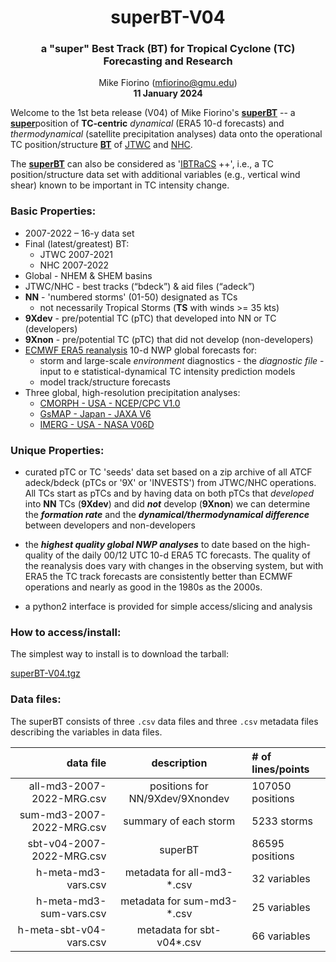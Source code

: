 <div align="center">

<h1>superBT-V04</h1>
<h3>a "super" Best Track (BT) for Tropical Cyclone (TC) Forecasting and Research</h3>

Mike Fiorino (mfiorino@gmu.edu)</br>
<b> 11 January 2024 </b>
</div>

Welcome to the 1st beta release (V04) of Mike Fiorino's <ins><b>superBT</ins></b> -- a <ins><b>super</b></ins>position of **TC-centric** *dynamical*
(ERA5 10-d forecasts) and *thermodynamical* (satellite precipitation analyses)
 data onto the operational TC position/structure <ins><b>BT</ins></b> of
 [JTWC](https://www.metoc.navy.mil/jtwc/jtwc.html "JTWC home page")
and [NHC](https://www.nhc.noaa.gov/ "NHC home page").

The <ins><b>superBT</ins></b> can also be considered as
'[IBTRaCS](https://www.ncei.noaa.gov/products/international-best-track-archive
"IBTRaCS" ) ++', i.e., a TC position/structure data set with additional
variables (e.g., vertical wind shear) known to be important in TC intensity
change.

### Basic Properties:

- 2007-2022 – 16-y data set
- Final (latest/greatest) BT:
  - JTWC 2007-2021
  - NHC 2007-2022
- Global - NHEM & SHEM basins
- JTWC/NHC - best tracks (“bdeck”) & aid files (“adeck”)
- **NN** - 'numbered storms' (01-50) designated as TCs
  - not necessarily Tropical Storms (**TS** with winds >= 35 kts) 
- **9Xdev** - pre/potential TC (pTC) that developed into NN or TC (developers)
- **9Xnon** - pre/potential TC (pTC) that did not develop (non-developers)
- [ECMWF ERA5 reanalysis](https://www.ecmwf.int/en/forecasts/dataset/ecmwf-reanalysis-v5 "ERA5")  10-d NWP global forecasts for:
  - storm and large-scale *environment* diagnostics - the *diagnostic file* - input to e statistical-dynamical TC intensity prediction models 
  - model track/structure forecasts
- Three global, high-resolution precipitation analyses:
  - [CMORPH - USA - NCEP/CPC V1.0](https://www.cpc.ncep.noaa.gov/products/janowiak/cmorph.shtml "CPC V1.0")
  - [GsMAP - Japan - JAXA V6](https://sharaku.eorc.jaxa.jp/GSMaP/index.htm "JAXA GsMAP V6.0")
  - [IMERG - USA - NASA V06D](https://gpm.nasa.gov/data/imerg "NASA IMERG" )

### Unique Properties:

- curated pTC or TC 'seeds' data set based on a zip archive of all ATCF
  adeck/bdeck (pTCs or '9X' or 'INVESTS') from JTWC/NHC operations.  All TCs
  start as pTCs and by having data on both pTCs that *developed* into **NN** TCs
  (**9Xdev**) and did ***not*** develop (**9Xnon**) we can determine the
  ***formation rate*** and the ***dynamical/thermodynamical difference*** between developers and non-developers

- the ***highest quality global NWP analyses*** to date based on the
  high-quality of the daily 00/12 UTC 10-d ERA5 TC forecasts.  The quality of
  the reanalysis does vary with changes in the observing system, but with ERA5
  the TC track forecasts are consistently better than ECMWF operations and
  nearly as good in the 1980s as the 2000s.

- a python2 interface is provided for simple access/slicing and analysis

### How to access/install:

The simplest way to install is to download the tarball:

[superBT-V04.tgz](https://github.com/tenkiman/superBT-V04/blob/main/superBT-V04.tgz "superBT tarball")



### Data files:

The superBT consists of three `.csv` data files and three `.csv` metadata files describing the variables in data files.

| data file | description | # of lines/points
| -:      | :-:   | :-	  
| all-md3-2007-2022-MRG.csv | positions for NN/9Xdev/9Xnondev   | 107050 positions
| sum-md3-2007-2022-MRG.csv  | summary of each storm  | 5233 storms
| sbt-v04-2007-2022-MRG.csv  | superBT     | 86595 positions
| h-meta-md3-vars.csv | metadata for all-md3-*.csv | 32 variables
| h-meta-md3-sum-vars.csv | metadata for sum-md3-*.csv | 25 variables
| h-meta-sbt-v04-vars.csv | metadata for sbt-v04*.csv | 66 variables

